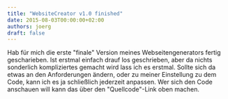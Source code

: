 ```yaml
---
title: "WebsiteCreator v1.0 finished"
date: 2015-08-03T00:00:00+02:00
authors: joerg
draft: false
---
```


Hab für mich die erste "finale" Version meines Webseitengenerators fertig gescharieben. Ist erstmal einfach drauf los geschrieben, aber da nichts sonderlich kompliziertes gemacht wird lass ich es erstmal. Sollte sich da etwas an den Anforderungen ändern, oder zu meiner Einstellung zu dem Code, kann ich es ja schließlich jederzeit anpassen. Wer sich den Code anschauen will kann das über den "Quellcode"-Link oben machen.
